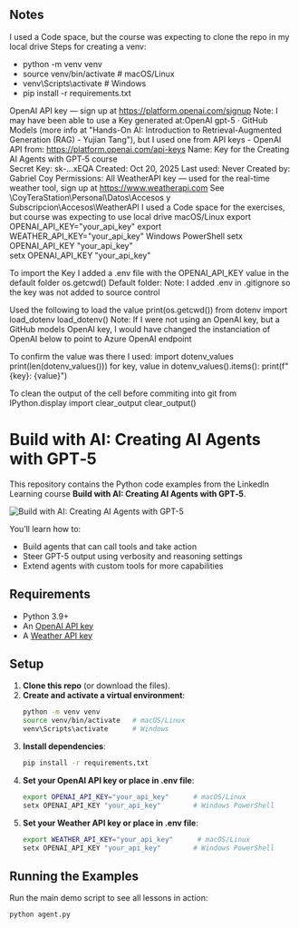 ## Notes
I used a Code space, but the course was expecting to clone the repo in my local drive
Steps for creating a venv:
- python -m venv venv
- source venv/bin/activate   # macOS/Linux
- venv\Scripts\activate      # Windows
- pip install -r requirements.txt

OpenAI API key — sign up at https://platform.openai.com/signup
Note:  I may have been able to use a Key generated at:OpenAI gpt-5 · GitHub Models (more info at "Hands-On AI: Introduction to Retrieval-Augmented Generation (RAG) - Yujian Tang"), but I used one from API keys - OpenAI API
    from: https://platform.openai.com/api-keys
    Name: Key for the Creating AI Agents with GPT‑5 course    
    Secret Key: sk-...xEQA
    Created: Oct 20, 2025
    Last used: Never
    Created by: Gabriel Coy
    Permissions: All
WeatherAPI key — used for the real-time weather tool, sign up at https://www.weatherapi.com
See \\CoyTeraStation\Personal\Datos\Accesos y Subscripcion\Accesos\WeatherAPI
I used a Code space for the exercises, but course was expecting to use local drive
macOS/Linux
export OPENAI_API_KEY="your_api_key"
export WEATHER_API_KEY="your_api_key"
Windows PowerShell
setx OPENAI_API_KEY "your_api_key"       
setx OPENAI_API_KEY "your_api_key"

To import the Key I added a .env file with the OPENAI_API_KEY value in the default folder os.getcwd()
Default folder: 
Note: I added .env in .gitignore so the key was not added to source control

Used the following to load the value
print(os.getcwd())
from dotenv import load_dotenv
load_dotenv()
Note: If I were not using an OpenAI key, but a GitHub models OpenAI key, I would have changed the instanciation of OpenAI below to point to Azure OpenAI endpoint

To confirm the value was there I used:
import dotenv_values
print(len(dotenv_values()))
for key, value in dotenv_values().items():
    print(f"{key}: {value}")

To clean the output of the cell before commiting into git
from IPython.display import clear_output
clear_output()

# Build with AI: Creating AI Agents with GPT‑5
This repository contains the Python code examples from the LinkedIn Learning course **Build with AI: Creating AI Agents with GPT‑5**.

![Build with AI: Creating AI Agents with GPT-5](https://github.com/keshawillz/build-with-ai-creating-ai-agents-with-gpt-5/blob/main/course_image2.png)

You’ll learn how to:
- Build agents that can call tools and take action
- Steer GPT-5 output using verbosity and reasoning settings
- Extend agents with custom tools for more capabilities

## Requirements
- Python 3.9+
- An [OpenAI API key](https://platform.openai.com/account/api-keys)
- A [Weather API key](https://www.weatherapi.com/my/)

## Setup

1. **Clone this repo** (or download the files).
2. **Create and activate a virtual environment**:
    ```bash
    python -m venv venv
    source venv/bin/activate   # macOS/Linux
    venv\Scripts\activate      # Windows
    ```
3. **Install dependencies**:
    ```bash
    pip install -r requirements.txt
    ```
4. **Set your OpenAI API key or place in .env file**:
    ```bash
    export OPENAI_API_KEY="your_api_key"      # macOS/Linux
    setx OPENAI_API_KEY "your_api_key"        # Windows PowerShell
    ```
5. **Set your Weather API key or place in .env file**:
    ```bash
    export WEATHER_API_KEY="your_api_key"      # macOS/Linux
    setx OPENAI_API_KEY "your_api_key"        # Windows PowerShell
    ```

## Running the Examples

Run the main demo script to see all lessons in action:

```bash
python agent.py

